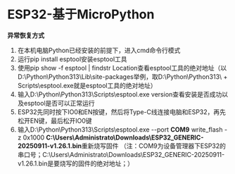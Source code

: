 # ESP32-基于MicroPython

**异常恢复方式**
1. 在本机电脑Python已经安装的前提下，进入cmd命令行模式
2. 运行pip install esptool安装esptool工具
3. 使用pip show -f esptool | findstr Location查看esptool工具的绝对地址（以D:\Python\Python313\Lib\site-packages举例，取D:\Python\Python313\ + Scripts\esptool.exe就是esptool工具的绝对地址）
4. 输入D:\Python\Python313\Scripts\esptool.exe version查看安装是否成功以及esptool是否可以正常运行
5. ESP32先同时按下IO0和EN按键，然后将Type-C线连接电脑和ESP32，再先松开EN键，最后松开IO0键
6. 输入D:\Python\Python313\Scripts\esptool.exe --port **COM9** write_flash -z 0x1000 **C:\Users\Administrato\Downloads\ESP32_GENERIC-20250911-v1.26.1.bin**重新烧写固件
   （注：COM9为设备管理器下ESP32的串口号；C:\Users\Administrato\Downloads\ESP32_GENERIC-20250911-v1.26.1.bin是要烧写的固件的绝对地址；）
